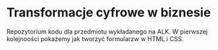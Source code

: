 # Transformacje cyfrowe w biznesie
Repozytorium kodu dla przedmiotu wykładanego na ALK. W pierwszej kolejnoości pokażemy jak tworzyć formularzw w HTML i CSS.
